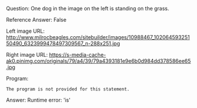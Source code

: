 Question: One dog in the image on the left is standing on the grass.

Reference Answer: False

Left image URL: http://www.milrocbeagles.com/sitebuilder/images/10988467_10206459325150490_6323999478497309567_n-288x251.jpg

Right image URL: https://s-media-cache-ak0.pinimg.com/originals/79/a4/39/79a4393181e9e6b0d984dd378586ee65.jpg

Program:

```
The program is not provided for this statement.
```
Answer: Runtime error: 'is'

